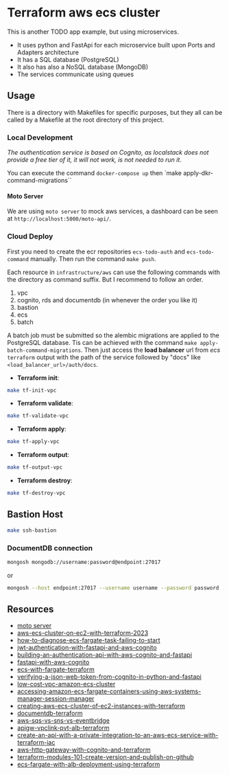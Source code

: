# Terraform aws ecs cluster

This is another TODO app example, but using microservices.

- It uses python and FastApi for each microservice built upon Ports and Adapters architecture
- It has a SQL database (PostgreSQL)
- It also has also a NoSQL database (MongoDB)
- The services communicate using queues

## Usage

There is a directory with Makefiles for specific purposes, but they all can be called by a Makefile at the root directory of this project.

### Local Development

_The authentication service is based on Cognito, as localstack does not provide a free tier of it, it will not work, is not needed to run it_.

You can execute the command `docker-compose up` then `make apply-dkr-command-migrations``

#### Moto Server

We are using `moto server` to mock aws services, a dashboard can be seen at `http://localhost:5000/moto-api/`.

### Cloud Deploy

First you need to create the ecr repositories `ecs-todo-auth` and `ecs-todo-command` manually. Then run the command `make push`.

Each resource in `infrastructure/aws` can use the following commands with the directory as command suffix. But I recommend to follow an order.

1. vpc
2. cognito, rds and documentdb (in whenever the order you like it)
3. bastion
4. ecs
5. batch

A batch job must be submitted so the alembic migrations are applied to the PostgreSQL database. Tis can be achieved with the command `make apply-batch-command-migrations`. Then just access the **load balancer** url from _ecs_ `terraform` output with the path of the service followed by "docs" like `<load_balancer_url>/auth/docs`.

- **Terraform init**:

```sh
make tf-init-vpc
```

- **Terraform validate**:

```sh
make tf-validate-vpc
```

- **Terraform apply**:

```sh
make tf-apply-vpc
```

- **Terraform output**:

```sh
make tf-output-vpc
```

- **Terraform destroy**:

```sh
make tf-destroy-vpc
```

## Bastion Host

```sh
make ssh-bastion
```

### DocumentDB connection

```sh
mongosh mongodb://username:password@endpoint:27017
```

or

```sh
mongosh --host endpoint:27017 --username username --password password
```

## Resources

- [moto server](https://docs.getmoto.org/en/latest/docs/server_mode.html)
- [aws-ecs-cluster-on-ec2-with-terraform-2023](https://medium.com/@vladkens/aws-ecs-cluster-on-ec2-with-terraform-2023-fdb9f6b7db07)
- [how-to-diagnose-ecs-fargate-task-failing-to-start](https://stackoverflow.com/questions/56229059/how-to-diagnose-ecs-fargate-task-failing-to-start)
- [jwt-authentication-with-fastapi-and-aws-cognito](https://gntrm.medium.com/jwt-authentication-with-fastapi-and-aws-cognito-1333f7f2729e)
- [building-an-authentication-api-with-aws-cognito-and-fastapi](https://timothy.hashnode.dev/building-an-authentication-api-with-aws-cognito-and-fastapi)
- [fastapi-with-aws-cognito](https://github.com/robotlearner001/blog/blob/main/fastapi-with-aws-cognito/)
- [ecs-with-fargate-terraform](https://cs.fyi/guide/ecs-with-fargate-terraform)
- [verifying-a-json-web-token-from-cognito-in-python-and-fastapi](https://www.angelospanag.me/blog/verifying-a-json-web-token-from-cognito-in-python-and-fastapi)
- [low-cost-vpc-amazon-ecs-cluster](https://containersonaws.com/pattern/low-cost-vpc-amazon-ecs-cluster)
- [accessing-amazon-ecs-fargate-containers-using-aws-systems-manager-session-manager](https://dev.to/rumeshsil/interactively-accessing-amazon-ecs-fargate-containers-using-aws-systems-manager-session-manager-and-ecs-exec-34bm)
- [creating-aws-ecs-cluster-of-ec2-instances-with-terraform](https://medium.com/@paweldudzinski/creating-aws-ecs-cluster-of-ec2-instances-with-terraform-893c15d1116)
- [documentdb-terraform](https://radzion.com/blog/documentdb-terraform)
- [aws-sqs-vs-sns-vs-eventbridge](https://medium.com/engenharia-de-dados-ci%C3%AAncia-de-dados-an%C3%A1lise-de/aws-sqs-vs-sns-vs-eventbridge-quando-usar-cada-um-36dfe0c289c9)
- [apigw-vpclink-pvt-alb-terraform](https://serverlessland.com/patterns/apigw-vpclink-pvt-alb-terraform)
- [create-an-api-with-a-private-integration-to-an-aws-ecs-service-with-terraform-iac](https://dev.to/devops4mecode/create-an-api-with-a-private-integration-to-an-aws-ecs-service-with-terraform-iac-3aj4)
- [aws-http-gateway-with-cognito-and-terraform](https://andrewtarry.com/posts/aws-http-gateway-with-cognito-and-terraform/)
- [terraform-modules-101-create-version-and-publish-on-github](https://medium.com/nerd-for-tech/terraform-modules-101-create-version-and-publish-on-github-4455f3673559#f790)
- [ecs-fargate-with-alb-deployment-using-terraform](https://medium.com/the-cloud-journal/ecs-fargate-with-alb-deployment-using-terraform-part-2-5547408be49a)
